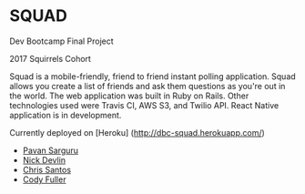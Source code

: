 # SQUAD

Dev Bootcamp Final Project

2017 Squirrels Cohort

Squad is a mobile-friendly, friend to friend instant polling application. Squad allows you create a list of friends and ask them questions as you're out in the world. The web application was built in Ruby on Rails. Other technologies used were Travis CI, AWS S3, and Twilio API. React Native application is in development.

Currently deployed on [Heroku] (http://dbc-squad.herokuapp.com/)

* [Pavan Sarguru](https://github.com/pksarguru)
* [Nick Devlin](https://github.com/nickdevlin)
* [Chris Santos](https://github.com/csan21)
* [Cody Fuller](https://github.com/cdfuller)
